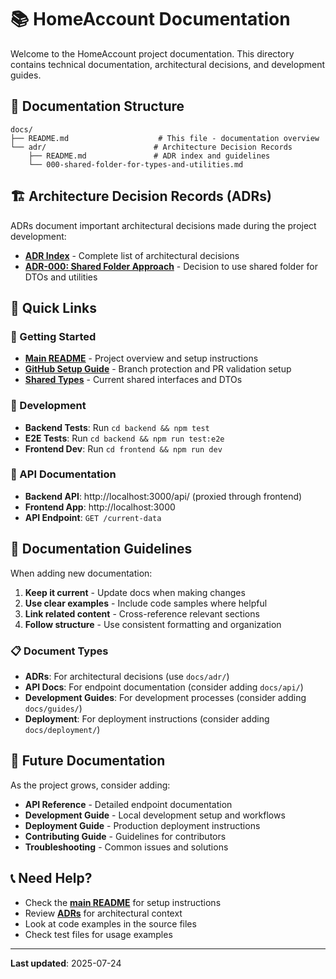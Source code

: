 # 📚 HomeAccount Documentation

Welcome to the HomeAccount project documentation. This directory contains technical documentation, architectural decisions, and development guides.

## 📁 Documentation Structure

```
docs/
├── README.md                    # This file - documentation overview
└── adr/                        # Architecture Decision Records
    ├── README.md               # ADR index and guidelines
    └── 000-shared-folder-for-types-and-utilities.md
```

## 🏗️ Architecture Decision Records (ADRs)

ADRs document important architectural decisions made during the project development:

- **[ADR Index](./adr/README.md)** - Complete list of architectural decisions
- **[ADR-000: Shared Folder Approach](./adr/000-shared-folder-for-types-and-utilities.md)** - Decision to use shared folder for DTOs and utilities

## 📖 Quick Links

### 🚀 Getting Started
- **[Main README](../README.md)** - Project overview and setup instructions
- **[GitHub Setup Guide](./github-setup.md)** - Branch protection and PR validation setup
- **[Shared Types](../shared/dto.ts)** - Current shared interfaces and DTOs

### 🧪 Development
- **Backend Tests**: Run `cd backend && npm test`
- **E2E Tests**: Run `cd backend && npm run test:e2e`
- **Frontend Dev**: Run `cd frontend && npm run dev`

### 🔗 API Documentation
- **Backend API**: http://localhost:3000/api/ (proxied through frontend)
- **Frontend App**: http://localhost:3000
- **API Endpoint**: `GET /current-data`

## 📝 Documentation Guidelines

When adding new documentation:

1. **Keep it current** - Update docs when making changes
2. **Use clear examples** - Include code samples where helpful
3. **Link related content** - Cross-reference relevant sections
4. **Follow structure** - Use consistent formatting and organization

### 📋 Document Types

- **ADRs**: For architectural decisions (use `docs/adr/`)
- **API Docs**: For endpoint documentation (consider adding `docs/api/`)
- **Development Guides**: For development processes (consider adding `docs/guides/`)
- **Deployment**: For deployment instructions (consider adding `docs/deployment/`)

## 🔄 Future Documentation

As the project grows, consider adding:

- **API Reference** - Detailed endpoint documentation
- **Development Guide** - Local development setup and workflows
- **Deployment Guide** - Production deployment instructions
- **Contributing Guide** - Guidelines for contributors
- **Troubleshooting** - Common issues and solutions

## 📞 Need Help?

- Check the **[main README](../README.md)** for setup instructions
- Review **[ADRs](./adr/README.md)** for architectural context
- Look at code examples in the source files
- Check test files for usage examples

---

**Last updated**: 2025-07-24 